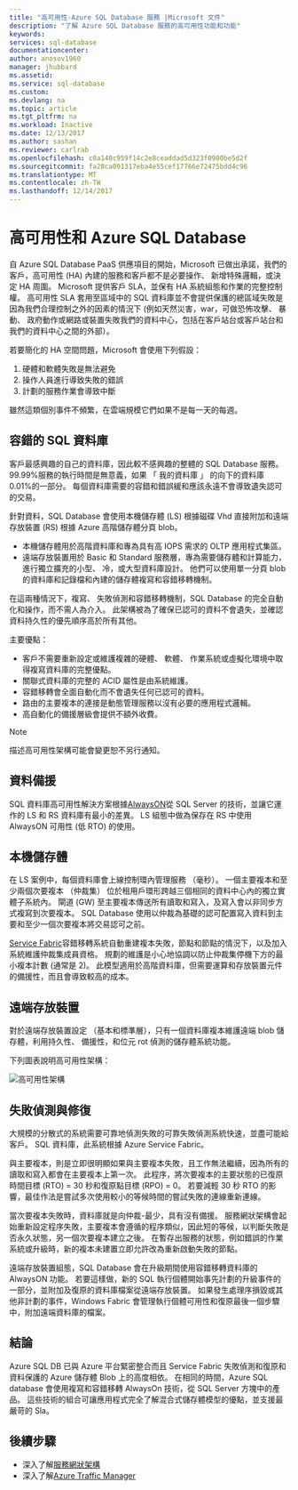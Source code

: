```yaml
---
title: "高可用性-Azure SQL Database 服務 |Microsoft 文件"
description: "了解 Azure SQL Database 服務的高可用性功能和功能"
keywords: 
services: sql-database
documentationcenter: 
author: anosov1960
manager: jhubbard
ms.assetid: 
ms.service: sql-database
ms.custom: 
ms.devlang: na
ms.topic: article
ms.tgt_pltfrm: na
ms.workload: Inactive
ms.date: 12/13/2017
ms.author: sashan
ms.reviewer: carlrab
ms.openlocfilehash: c0a140c959f14c2e8ceaddad5d323f0900be5d2f
ms.sourcegitcommit: fa28ca091317eba4e55cef17766e72475bdd4c96
ms.translationtype: MT
ms.contentlocale: zh-TW
ms.lasthandoff: 12/14/2017
---
```

# <a name="high-availability-and-azure-sql-database"></a>高可用性和 Azure SQL Database
自 Azure SQL Database PaaS 供應項目的開始，Microsoft 已做出承諾，我們的客戶，高可用性 (HA) 內建的服務和客戶都不是必要操作、 新增特殊邏輯，或決定 HA 周圍。 Microsoft 提供客戶 SLA，並保有 HA 系統組態和作業的完整控制權。 高可用性 SLA 套用至區域中的 SQL 資料庫並不會提供保護的總區域失敗是因為我們合理控制之外的因素的情況下 (例如天然災害，war，可做恐怖攻擊、 暴動、 政府動作或網路或裝置失敗我們的資料中心，包括在客戶站台或客戶站台和我們的資料中心之間的外部）。

若要簡化的 HA 空間問題，Microsoft 會使用下列假設：
1.  硬體和軟體失敗是無法避免
2.  操作人員進行導致失敗的錯誤
3.  計劃的服務作業會導致中斷 

雖然這類個別事件不頻繁，在雲端規模它們如果不是每一天的每週。 

## <a name="fault-tolerant-sql-databases"></a>容錯的 SQL 資料庫
客戶最感興趣的自己的資料庫，因此較不感興趣的整體的 SQL Database 服務。 99.99%服務的執行時間是無意義，如果 「 我的資料庫 」 的向下的資料庫 0.01%的一部分。 每個資料庫需要的容錯和錯誤緩和應該永遠不會導致遺失認可的交易。 

針對資料，SQL Database 會使用本機儲存體 (LS) 根據磁碟 Vhd 直接附加和遠端存放裝置 (RS) 根據 Azure 高階儲存體分頁 blob。 
- 本機儲存體用於高階資料庫和專為具有高 IOPS 需求的 OLTP 應用程式集區。 
- 遠端存放裝置用於 Basic 和 Standard 服務層，專為需要儲存體和計算能力，進行獨立擴充的小型、 冷，或大型資料庫設計。 他們可以使用單一分頁 blob 的資料庫和記錄檔和內建的儲存體複寫和容錯移轉機制。

在這兩種情況下，複寫、 失敗偵測和容錯移轉機制，SQL Database 的完全自動化和操作，而不需人為介入。 此架構被為了確保已認可的資料不會遺失，並確認資料持久性的優先順序高於所有其他。

主要優點：
- 客戶不需要重新設定或維護複雜的硬體、 軟體、 作業系統或虛擬化環境中取得複寫資料庫的完整優點。
- 關聯式資料庫的完整的 ACID 屬性是由系統維護。
- 容錯移轉會全面自動化而不會遺失任何已認可的資料。
- 路由的主要複本的連接是動態管理服務以沒有必要的應用程式邏輯。
- 高自動化的備援層級會提供不額外收費。

> [!NOTE]
> 描述高可用性架構可能會變更恕不另行通知。 

## <a name="data-redundancy"></a>資料備援

SQL 資料庫高可用性解決方案根據[AlwaysON](/sql/database-engine/availability-groups/windows/always-on-availability-groups-sql-server)從 SQL Server 的技術，並讓它運作的 LS 和 RS 資料庫有最小的差異。 LS 組態中做為保存在 RS 中使用 AlwaysON 可用性 (低 RTO) 的使用。 

## <a name="local-storage"></a>本機儲存體

在 LS 案例中，每個資料庫會上線控制環內管理服務 （毫秒）。 一個主要複本和至少兩個次要複本 （仲裁集） 位於租用戶環形跨越三個相同的資料中心內的獨立實體子系統內。 閘道 (GW) 至主要複本傳送所有讀取和寫入，及寫入會以非同步方式複寫到次要複本。 SQL Database 使用以仲裁為基礎的認可配置寫入資料到主要和至少一個次要複本將交易認可之前。

[Service Fabric](/azure/service-fabric/service-fabric-overview.md)容錯移轉系統自動重建複本失敗，節點和節點的情況下，以及加入系統維護仲裁集成員資格。 規劃的維護是小心地協調以防止仲裁集停機下方的最小複本計數 (通常是 2)。 此模型適用於高階資料庫，但需要運算和存放裝置元件的備援性，而且會導致較高的成本。

## <a name="remote-storage"></a>遠端存放裝置

對於遠端存放裝置設定 （基本和標準層），只有一個資料庫複本維護遠端 blob 儲存體，利用持久性、 備援性，和位元 rot 偵測的儲存體系統功能。 

下列圖表說明高可用性架構：
 
![高可用性架構](./media/sql-database-high-availability/high-availability-architecture.png)

## <a name="failure-detection--recovery"></a>失敗偵測與修復 
大規模的分散式的系統需要可靠地偵測失敗的可靠失敗偵測系統快速，並盡可能給客戶。 SQL 資料庫，此系統根據 Azure Service Fabric。 

與主要複本，則是立即很明顯如果與主要複本失敗，且工作無法繼續，因為所有的讀取和寫入都會在主要複本上第一次。 此程序，將次要複本的主要狀態的已復原時間目標 (RTO) = 30 秒和復原點目標 (RPO) = 0。 若要減輕 30 秒 RTO 的影響，最佳作法是嘗試多次使用較小的等候時間的嘗試失敗的連線重新連線。

當次要複本失敗時，資料庫就是向仲裁-最少，具有沒有備援。 服務網狀架構會起始重新設定程序失敗，主要複本會遵循的程序類似，因此短的等候，以判斷失敗是否永久狀態，另一個次要複本建立之後。 在暫存出服務的狀態，例如錯誤的作業系統或升級時，新的複本未建置立即允許改為重新啟動失敗的節點。 

遠端存放裝置組態，SQL Database 會在升級期間使用容錯移轉資料庫的 AlwaysON 功能。 若要這樣做，新的 SQL 執行個體開始事先計劃的升級事件的一部分，並附加及復原的資料庫檔案從遠端存放裝置。 如果發生處理序損毀或其他非計劃的事件，Windows Fabric 會管理執行個體可用性和復原最後一個步驟中，附加遠端資料庫的檔案。

## <a name="conclusion"></a>結論
Azure SQL DB 已與 Azure 平台緊密整合而且 Service Fabric 失敗偵測和復原和資料保護的 Azure 儲存體 Blob 上的高度相依。 在相同的時間，Azure SQL database 會使用複寫和容錯移轉 AlwaysOn 技術，從 SQL Server 方塊中的產品。 這些技術的組合可讓應用程式完全了解混合式儲存體模型的優點，並支援最嚴苛的 Sla。 

## <a name="next-steps"></a>後續步驟

- 深入了解[服務網狀架構](/azure/service-fabric/service-fabric-overview.md)
- 深入了解[Azure Traffic Manager](/traffic-manager/traffic-manager-overview.md) 
